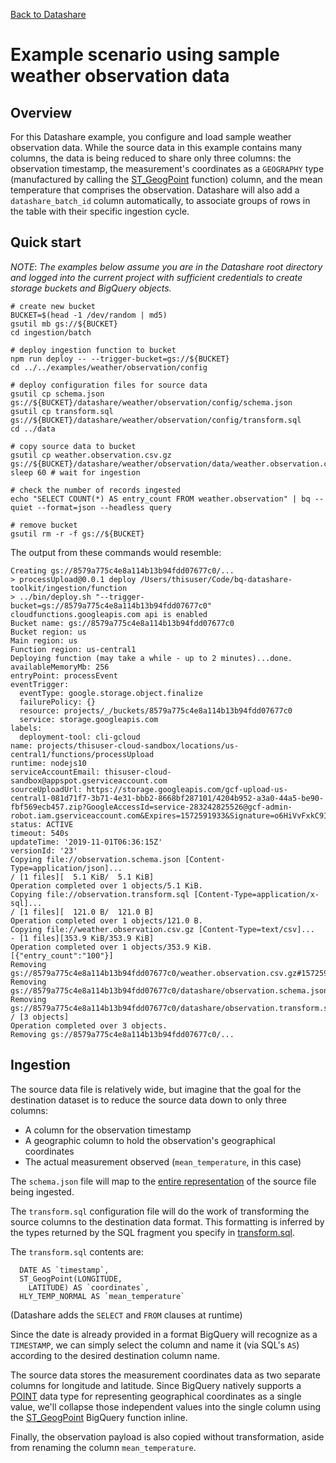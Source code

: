 [Back to Datashare](../../README.md)

# Example scenario using sample weather observation data

## Overview
For this Datashare example, you configure and load sample weather observation 
data. While the source data in this example contains many columns,
the data is being reduced to share only three columns: the observation
timestamp, the measurement's coordinates as a `GEOGRAPHY` type (manufactured by calling the
[ST_GeogPoint](https://cloud.google.com/bigquery/docs/reference/standard-sql/geography_functions#st_geogpoint)
function) column, and the mean temperature that comprises the observation. Datashare will also add a `datashare_batch_id` column automatically, to associate groups of rows in the table with their specific ingestion cycle.

## Quick start

*NOTE*: _The examples below assume you are in the Datashare root directory and logged into the current project with sufficient credentials to create storage buckets and BigQuery objects._


```
# create new bucket
BUCKET=$(head -1 /dev/random | md5)
gsutil mb gs://${BUCKET}
cd ingestion/batch

# deploy ingestion function to bucket
npm run deploy -- --trigger-bucket=gs://${BUCKET}
cd ../../examples/weather/observation/config

# deploy configuration files for source data
gsutil cp schema.json gs://${BUCKET}/datashare/weather/observation/config/schema.json
gsutil cp transform.sql gs://${BUCKET}/datashare/weather/observation/config/transform.sql
cd ../data

# copy source data to bucket
gsutil cp weather.observation.csv.gz gs://${BUCKET}/datashare/weather/observation/data/weather.observation.csv
sleep 60 # wait for ingestion

# check the number of records ingested
echo "SELECT COUNT(*) AS entry_count FROM weather.observation" | bq --quiet --format=json --headless query

# remove bucket
gsutil rm -r -f gs://${BUCKET}

```

The output from these commands would resemble:

```
Creating gs://8579a775c4e8a114b13b94fdd07677c0/...
> processUpload@0.0.1 deploy /Users/thisuser/Code/bq-datashare-toolkit/ingestion/function
> ../bin/deploy.sh "--trigger-bucket=gs://8579a775c4e8a114b13b94fdd07677c0"
cloudfunctions.googleapis.com api is enabled
Bucket name: gs://8579a775c4e8a114b13b94fdd07677c0
Bucket region: us
Main region: us
Function region: us-central1
Deploying function (may take a while - up to 2 minutes)...done.                
availableMemoryMb: 256
entryPoint: processEvent
eventTrigger:
  eventType: google.storage.object.finalize
  failurePolicy: {}
  resource: projects/_/buckets/8579a775c4e8a114b13b94fdd07677c0
  service: storage.googleapis.com
labels:
  deployment-tool: cli-gcloud
name: projects/thisuser-cloud-sandbox/locations/us-central1/functions/processUpload
runtime: nodejs10
serviceAccountEmail: thisuser-cloud-sandbox@appspot.gserviceaccount.com
sourceUploadUrl: https://storage.googleapis.com/gcf-upload-us-central1-081d71f7-3b71-4e31-bbb2-8668bf287101/4204b952-a3a0-44a5-be90-fbf569ecb457.zip?GoogleAccessId=service-283242825526@gcf-admin-robot.iam.gserviceaccount.com&Expires=1572591933&Signature=o6HiVvFxkC9IOFkI2WCR6%2F%2FrgUGqL5CzWZQRQrbKdD2Yiv7RmddkmoGNDJwUnagVf9Yaa8ZMvpoI32M%2BxKA1ZqcV2ztGiPuUd%2BvrEd937ffTig8GBtNSnIctBeU7vU6MOs5yVWRFOxXG32onRO18GD2dRt4F7Lgegw99xvpYODHaNhsHOKkl2VBpblPgBDbRwpUkRC6jMdOmkrXWirnHuATxRcbCC2Xt7lHRPk85Z4tL1fBaL1WndCWAO1q5cIIbQGX0O4uValRd8YjEFyYeNhDpgdLgwndcVbW%2B1uCF9D4wcK7ZezX1ZlgVHv%2BjviSDX4w1sDYqmEV7UPnJOF2vAQ%3D%3D
status: ACTIVE
timeout: 540s
updateTime: '2019-11-01T06:36:15Z'
versionId: '23'
Copying file://observation.schema.json [Content-Type=application/json]...
/ [1 files][  5.1 KiB/  5.1 KiB]                                                
Operation completed over 1 objects/5.1 KiB.                                      
Copying file://observation.transform.sql [Content-Type=application/x-sql]...
/ [1 files][  121.0 B/  121.0 B]                                                
Operation completed over 1 objects/121.0 B.                                      
Copying file://weather.observation.csv.gz [Content-Type=text/csv]...
- [1 files][353.9 KiB/353.9 KiB]                                                
Operation completed over 1 objects/353.9 KiB.                                    
[{"entry_count":"100"}]
Removing gs://8579a775c4e8a114b13b94fdd07677c0/weather.observation.csv.gz#1572590184078408...
Removing gs://8579a775c4e8a114b13b94fdd07677c0/datashare/observation.schema.json#1572590178619078...
Removing gs://8579a775c4e8a114b13b94fdd07677c0/datashare/observation.transform.sql#1572590181630862...
/ [3 objects]                                                                   
Operation completed over 3 objects.                                              
Removing gs://8579a775c4e8a114b13b94fdd07677c0/...
```

## Ingestion

The source data file is relatively wide, but imagine that the goal for
the destination dataset is to reduce the source data down to only three
columns:

* A column for the observation timestamp
* A geographic column to hold the observation's geographical coordinates
* The actual measurement observed (`mean_temperature`, in this case)

The `schema.json` file will map to the
[entire representation](config/ingestion/schema.json) of
the source file being ingested.

The `transform.sql` configuration file will do the work of transforming
the source columns to the destination data format. This
formatting is inferred by the types returned by the SQL fragment
you specify in [transform.sql](config/ingestion/transform.sql).

The `transform.sql` contents are:

```
  DATE AS `timestamp`,
  ST_GeogPoint(LONGITUDE,
    LATITUDE) AS `coordinates`,
  HLY_TEMP_NORMAL AS `mean_temperature`
```

(Datashare adds the `SELECT` and `FROM` clauses at runtime)

Since the date is already provided in a format BigQuery
will recognize as a `TIMESTAMP`, we can simply select the column and name
it (via SQL's `AS`) according to the desired destination column name.

The source data stores the measurement coordinates data as two separate
columns for longitude and latitude. Since BigQuery natively supports a
[POINT](https://cloud.google.com/bigquery/docs/gis-data) data type for representing geographical coordinates as a single
value, we'll collapse those independent values into the single column
using the [ST_GeogPoint](https://cloud.google.com/bigquery/docs/reference/standard-sql/geography_functions#st_geogpoint) BigQuery function inline.

Finally, the observation payload is also copied without
transformation, aside from renaming the column `mean_temperature`.

